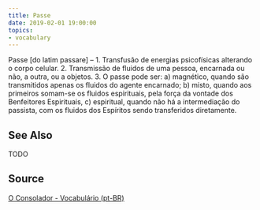```yaml
---
title: Passe
date: 2019-02-01 19:00:00
topics:
- vocabulary
---
```


Passe [do latim passare] – 1. Transfusão de energias psicofísicas alterando o corpo celular. 2. Transmissão de fluidos de uma pessoa, encarnada ou não, a outra, ou a objetos. 3. O passe pode ser: a) magnético, quando são transmitidos apenas os fluidos do agente encarnado; b) misto, quando aos primeiros somam-se os fluidos espirituais, pela força da vontade dos Benfeitores Espirituais, c) espiritual, quando não há a intermediação do passista, com os fluidos dos Espíritos sendo transferidos diretamente.


## See Also
TODO

## Source
[O Consolador - Vocabulário (pt-BR)](http://www.oconsolador.com.br/linkfixo/vocabulario/principal.html)
